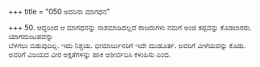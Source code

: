 +++
title = "050 ಅದರಿನಾ ಮಾಗಧನ"

+++
50. ಆದ್ದರಿಂದ ಆ ಮಾಗಧನನ್ನು ನಾಶಮಾಡಿದಲ್ಲದೆ ರಾಜರುಗಳು ನಮಗೆ ಅಂಜಿ ಕಪ್ಪವನ್ನು ಕೊಡಲಾರರು. ಯಾಗಮಂಟಪವನ್ನು   
ಬೆಳಗಲು ಬಿಡುವುದಿಲ್ಲ. ಇದು ನಿಶ್ಚಯ. ಭೀಮಾರ್ಜುನರಿಗೆ ಇದೇ ಮುಹೂರ್ತ. ಅವರಿಗೆ ವೀಳೆಯವನ್ನು ಕೊಡು. ಅವರಿಗೆ ವಿಜಯದ ವೀರ ಅಕ್ಷತೆಗಳನ್ನು ಹಾಕಿ ಆಶೀರ್ವದಿಸಿ ಕಳುಹಿಸು ಎಂದ.